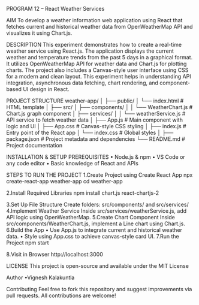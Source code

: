 PROGRAM 12 – React Weather Services

AIM
To develop a weather information web application using React that fetches current and historical weather data from OpenWeatherMap API and visualizes it using Chart.js.

DESCRIPTION
This experiment demonstrates how to create a real-time weather service using React.js. The application displays the current weather and temperature trends from the past 5 days in a graphical format. It utilizes OpenWeatherMap API  for weather data and Chart.js for plotting charts. The project also includes a Canvas-style user interface using CSS for a modern and clean layout. This experiment helps in understanding API integration, asynchronous data fetching, chart rendering, and component-based UI design in React.

PROJECT STRUCTURE
weather-app/
│
├── public/
│ └── index.html # HTML template
│
├── src/
│ ├── components/
│ │ └── WeatherChart.js # Chart.js graph component
│ ├── services/
│ │ └── weatherService.js # API service to fetch weather data
│ ├── App.js # Main component with logic and UI
│ ├── App.css # Canvas-style CSS styling
│ ├── index.js # Entry point of the React app
│ └── index.css # Global styles
│
├── package.json # Project metadata and dependencies
└── README.md # Project documentation


INSTALLATION & SETUP
PREREQUISITES
•	Node.js & npm
•	VS Code or any code editor
•	Basic knowledge of React and APIs

STEPS TO RUN THE PROJECT
1.Create Project using Create React App
npx create-react-app weather-app
cd weather-app

2.Install Required Libraries
npm install chart.js react-chartjs-2

3.Set Up File Structure
Create folders: src/components/ and src/services/
4.Implement Weather Service
Inside src/services/weatherService.js, add API logic using OpenWeatherMap.
5.Create Chart Component
Inside src/components/WeatherChart.js, implement a Line chart using Chart.js.
6.Build the App
•	Use App.js to integrate current and historical weather data.
•	Style using App.css to achieve canvas-style card UI.
7.Run the Project
npm start

8.Visit in Browser
http://localhost:3000

LICENSE
This project is open-source and available under the MIT License

Author
•Vignesh Kalakuntla

Contributing
Feel free to fork this repository and suggest improvements via pull requests. All contributions are welcome!
